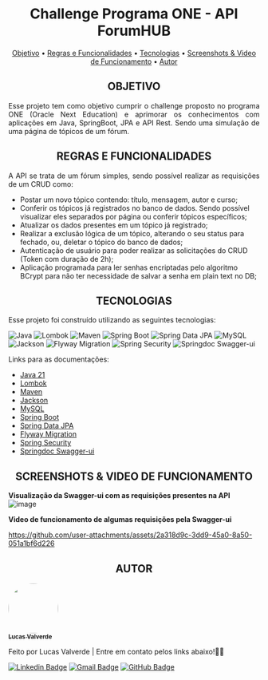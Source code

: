 ﻿<h1 align="center">Challenge Programa ONE - API ForumHUB</h1>

<p align="center">
 <a href="#objetivo">Objetivo</a> •
 <a href="#regras">Regras e Funcionalidades</a> • 
 <a href="#tecnologias">Tecnologias</a> • 
 <a href="#screenshots">Screenshots & Video de Funcionamento</a> • 
 <a href="#autor">Autor</a>
</p>

<h2 align="center" id=objetivo> OBJETIVO </h2>
<p align="justify"> Esse projeto tem como objetivo cumprir o challenge proposto no programa ONE (Oracle Next Education) e aprimorar os conhecimentos com aplicações em Java, SpringBoot, JPA e API Rest. Sendo uma simulação de uma página de tópicos de um fórum.</p>

<p align="justify">

</p>

<h2 align="center" id=regras> REGRAS E FUNCIONALIDADES </h2>
<p align="justify">
A API se trata de um fórum simples, sendo possível realizar as requisições de um CRUD como:

<ul>
<li>Postar um novo tópico contendo: título, mensagem, autor e curso;</li>
<li>Conferir os tópicos já registrados no banco de dados. Sendo possível visualizar eles separados por página ou conferir tópicos específicos;</li>
<li>Atualizar os dados presentes em um tópico já registrado;</li>
<li>Realizar a exclusão lógica de um tópico, alterando o seu status para fechado, ou, deletar o tópico do banco de dados;</li>
<li>Autenticação de usuário para poder realizar as solicitações do CRUD (Token com duração de 2h);</li>
<li>Aplicação programada para ler senhas encriptadas pelo algoritmo BCrypt para não ter necessidade de salvar a senha em plain text no DB;</li>
</ul>

<h2 align="center" id=tecnologias> TECNOLOGIAS </h2>
<p align="justify" > 
Esse projeto foi construído utilizando as seguintes tecnologias: 

![Java](https://img.shields.io/badge/JAVA_21-8A3324?style=for-the-badge)
![Lombok](https://img.shields.io/badge/Lombok-7C0A02?style=for-the-badge)
![Maven](https://img.shields.io/badge/Maven-ffe800?style=for-the-badge)
![Spring Boot](https://img.shields.io/badge/Spring_Boot-008000?style=for-the-badge)
![Spring Data JPA](https://img.shields.io/badge/Spring_data_JPA-586d51?style=for-the-badge)
![MySQL](https://img.shields.io/badge/MySQL-2542be?style=for-the-badge)
![Jackson](https://img.shields.io/badge/Jackson-ea00ff?style=for-the-badge)
![Flyway Migration](https://img.shields.io/badge/Flyway_Migration-4e008e?style=for-the-badge)
![Spring Security](https://img.shields.io/badge/Spring_Security-E7E7E0?style=for-the-badge)
![Springdoc Swagger-ui](https://img.shields.io/badge/Springdoc_Swagger_UI-7AAABC?style=for-the-badge)

Links para as documentações:
- [Java 21](https://docs.oracle.com/en/java/javase/21/)
- [Lombok](https://projectlombok.org/api/)
- [Maven](https://maven.apache.org/guides/index.html)
- [Jackson](https://www.postgresql.org/docs/)
- [MySQL](https://dev.mysql.com/doc/)
- [Spring Boot](https://docs.spring.io/spring-boot/index.html)
- [Spring Data JPA](https://docs.spring.io/spring-data/jpa/reference/jpa.html)
- [Flyway Migration](https://documentation.red-gate.com/fd/migrations-184127470.html)
- [Spring Security](https://docs.spring.io/spring-security/reference/index.html)
- [Springdoc Swagger-ui](https://springdoc.org)
</p>

<h2 align="center" id=screenshots> SCREENSHOTS & VIDEO DE FUNCIONAMENTO </h2>

<strong>Visualização da Swagger-ui com as requisições presentes na API</strong> <br />
![image](https://github.com/user-attachments/assets/8f863fda-7aca-44b1-be9a-59675ec4bb51)


<strong>Video de funcionamento de algumas requisições pela Swagger-ui</strong> <br />

https://github.com/user-attachments/assets/2a318d9c-3dd9-45a0-8a50-051a1bf6d226




<h2 align="center" id=autor> AUTOR </h2>
<a href="https://www.linkedin.com/in/valverde-lucas/">
 <img style="border-radius: 50%;" src="https://avatars.githubusercontent.com/u/143420345?v=4" width="100px;" alt=""/>
 <br />
 <sub><b>Lucas Valverde</b></sub></a> <a href="https://www.linkedin.com/in/valverde-lucas/"></a>

Feito por Lucas Valverde |
Entre em contato pelos links abaixo!👋🏻

[![Linkedin Badge](https://img.shields.io/badge/-Lucas-blue?style=flat-square&logo=Linkedin&logoColor=white&link=https://www.linkedin.com/in/valverde-lucas/)](https://www.linkedin.com/in/valverde-lucas/)
[![Gmail Badge](https://img.shields.io/badge/-valverdelucas95@gmail.com-c14438?style=flat-square&logo=Gmail&logoColor=white&link=mailto:valverdelucas95@gmail.com)](mailto:valverdelucas95@gmail.com)
[![GitHub Badge](https://img.shields.io/badge/-Lucas-black?style=flat-square&logo=GitHub&logoColor=yellow&link=https://www.github.com/ValverdeLucas/)](https://www.github.com/ValverdeLucas/)

